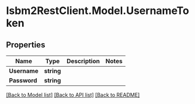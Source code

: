 # Isbm2RestClient.Model.UsernameToken

## Properties

Name | Type | Description | Notes
------------ | ------------- | ------------- | -------------
**Username** | **string** |  | 
**Password** | **string** |  | 

[[Back to Model list]](../README.md#documentation-for-models) [[Back to API list]](../README.md#documentation-for-api-endpoints) [[Back to README]](../README.md)

